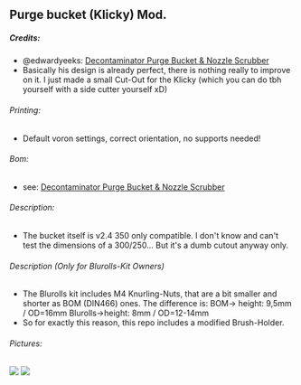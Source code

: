 ## Purge bucket (Klicky) Mod.
##### Credits:
- @edwardyeeks: [Decontaminator Purge Bucket & Nozzle Scrubber](https://github.com/VoronDesign/VoronUsers/tree/master/printer_mods/edwardyeeks/Decontaminator_Purge_Bucket_&_Nozzle_Scrubber "Decontaminator Purge Bucket & Nozzle Scrubber")
- Basically his design is already perfect, there is nothing really to improve on it. I just made a small Cut-Out for the Klicky (which you can do tbh yourself with a side cutter yourself xD)

###### Printing:
- Default voron settings, correct orientation, no supports needed!

###### Bom:
- see: [Decontaminator Purge Bucket & Nozzle Scrubber](https://github.com/VoronDesign/VoronUsers/tree/master/printer_mods/edwardyeeks/Decontaminator_Purge_Bucket_&_Nozzle_Scrubber "Decontaminator Purge Bucket & Nozzle Scrubber")

###### Description:
- The bucket itself is v2.4 350 only compatible. I don't know and can't test the dimensions of a 300/250... But it's a dumb cutout anyway only.

###### Description (Only for Blurolls-Kit Owners)
- The Blurolls kit includes M4 Knurling-Nuts, that are a bit smaller and shorter as BOM (DIN466) ones. The difference is:
BOM-> height: 9,5mm / OD=16mm
Blurolls->height: 8mm / OD=12-14mm
- So for exactly this reason, this repo includes a modified Brush-Holder.

###### Pictures:
![](https://github.com/Ramalama2/Voron-2-Mods/raw/main/PurgeBucket_350_Klicky/PurgeBucket_350_Klicky.jpg)
![](https://github.com/Ramalama2/Voron-2-Mods/raw/main/PurgeBucket_350_Klicky/Pic-Index.jpg)
